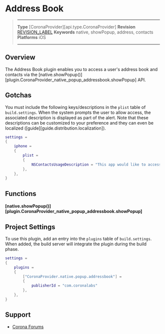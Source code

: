 # Address Book

> --------------------- ------------------------------------------------------------------------------------------
> __Type__              [CoronaProvider][api.type.CoronaProvider]
> __Revision__          [REVISION_LABEL](REVISION_URL)
> __Keywords__          native, showPopup, address, contacts
> __Platforms__			iOS
> --------------------- ------------------------------------------------------------------------------------------

## Overview

The Address Book plugin enables you to access a user's address book and contacts via the [native.showPopup()][plugin.CoronaProvider_native_popup_addressbook.showPopup] API.


## Gotchas

You must include the following keys/descriptions in the `plist` table of `build.settings`. When the system prompts the user to allow access, the associated description is displayed as part of the alert. Note that these descriptions can be customized to your preference and they can even be localized \([guide][guide.distribution.localization]\).

``````lua
settings =
{
	iphone =
	{
		plist =
		{
			NSContactsUsageDescription = "This app would like to access your contacts.",
		},
	},
}
``````


## Functions

#### [native.showPopup()][plugin.CoronaProvider_native_popup_addressbook.showPopup]


## Project Settings

To use this plugin, add an entry into the `plugins` table of `build.settings`. When added, the build server will integrate the plugin during the build phase.

``````lua
settings =
{
	plugins =
	{
		["CoronaProvider.native.popup.addressbook"] =
		{
			publisherId = "com.coronalabs"
		},
	},
}
``````


## Support

* [Corona Forums](http://forums.coronalabs.com/forum/631-corona-premium-plugins/)
